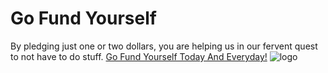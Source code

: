 # Go Fund Yourself
By pledging just one or two dollars, you are helping us in our fervent quest to not have to do stuff.
[Go Fund Yourself Today And Everyday!](https://xxyzz.github.io)
![logo](https://github.com/xxyzz/xxyzz.github.io/blob/master/images/small_logo.png)
